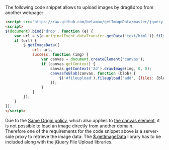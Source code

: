 The following code snippet allows to upload images by drag&drop from another webpage:

```html
<script src="https://raw.github.com/betamax/getImageData/master/jquery.getimagedata.min.js"></script>
<script>
$(document).bind('drop', function (e) {
    var url = $(e.originalEvent.dataTransfer.getData('text/html')).filter('img').attr('src');
    if (url) {
        $.getImageData({
            url: url,
            success: function (img) {
                var canvas = document.createElement('canvas');
                if (canvas.getContext) {
                    canvas.getContext('2d').drawImage(img, 0, 0);
                    canvasToBlob(canvas, function (blob) {
                        $('#fileupload').fileupload('add', {files: [blob]});
                    });
                }
            }
        });
    }
});
</script>
```

Due to the [Same Origin policy](http://en.wikipedia.org/wiki/Same_origin_policy), which also applies to [the canvas element](http://www.whatwg.org/specs/web-apps/current-work/multipage/the-canvas-element.html#security-with-canvas-elements), it is not possible to load an image directly from another domain.  
Therefore one of the requirements for the code snippet above is a server-side proxy to retrieve the image data: The [$.getImageData](http://www.maxnov.com/getimagedata/) library has to be included along with the jQuery File Upload libraries.